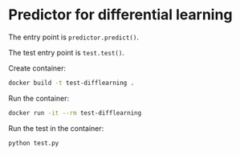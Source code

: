 # Predictor for differential learning

The entry point is `predictor.predict()`.

The test entry point is `test.test()`.

Create container:

```bash
docker build -t test-difflearning .
```

Run the container:

```bash
docker run -it --rm test-difflearning
```

Run the test in the container:

```bash
python test.py 
```
